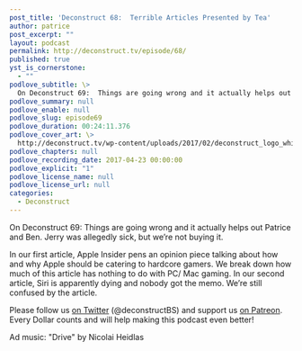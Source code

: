 ```yaml
---
post_title: 'Deconstruct 68:  Terrible Articles Presented by Tea'
author: patrice
post_excerpt: ""
layout: podcast
permalink: http://deconstruct.tv/episode/68/
published: true
yst_is_cornerstone:
  - ""
podlove_subtitle: \>
  On Deconstruct 69:  Things are going wrong and it actually helps out Patrice and Ben.  In other news, Apple Insider caters to gamers and Siri is dying. Fun times for the two hosts.
podlove_summary: null
podlove_enable: null
podlove_slug: episode69
podlove_duration: 00:24:11.376
podlove_cover_art: \>
  http://deconstruct.tv/wp-content/uploads/2017/02/deconstruct_logo_white.png
podlove_chapters: null
podlove_recording_date: 2017-04-23 00:00:00
podlove_explicit: "1"
podlove_license_name: null
podlove_license_url: null
categories:
  - Deconstruct
---
```

On Deconstruct 69:  Things are going wrong and it actually helps out Patrice and Ben.  Jerry was allegedly sick, but we’re not buying it. 

In our first article, Apple Insider pens an opinion piece talking about how and why Apple should be catering to hardcore gamers.  We break down how much of this article has nothing to do with PC/ Mac gaming.  In our second article, Siri is apparently dying and nobody got the memo.  We’re still confused by the article.

Please follow us [on Twitter](http://twitter.com/deconstructBS "Twitter") (@deconstructBS) and support us [on Patreon](http://patreon.com/deconstruct). Every Dollar counts and will help making this podcast even better!

Ad music: "Drive" by Nicolai Heidlas